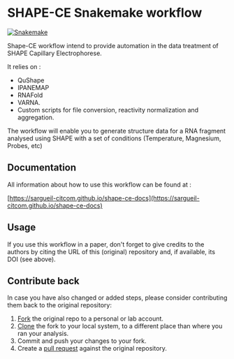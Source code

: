 # SHAPE-CE Snakemake workflow

[![Snakemake](https://img.shields.io/badge/snakemake-≥5.7.0-brightgreen.svg)](https://snakemake.bitbucket.io)

Shape-CE workflow intend to provide automation in the data treatment of SHAPE Capillary Electrophorese.

It relies on :

- QuShape
- IPANEMAP
- RNAFold
- VARNA.
- Custom scripts for file conversion, reactivity normalization and aggregation.

The workflow will enable you to generate structure data for a RNA fragment analysed using SHAPE with a set of conditions (Temperature, Magnesium, Probes, etc)

## Documentation

All information about how to use this workflow can be found at :

[https://sargueil-citcom.github.io/shape-ce-docs](https://sargueil-citcom.github.io/shape-ce-docs)

## Usage

If you use this workflow in a paper, don't forget to give credits to the authors by citing the URL of this (original) repository and, if available, its DOI (see above).



## Contribute back

In case you have also changed or added steps, please consider contributing them back to the original repository:

1. [Fork](https://help.github.com/en/articles/fork-a-repo) the original repo to a personal or lab account.
2. [Clone](https://help.github.com/en/articles/cloning-a-repository) the fork to your local system, to a different place than where you ran your analysis.
4. Commit and push your changes to your fork.
5. Create a [pull request](https://help.github.com/en/articles/creating-a-pull-request) against the original repository.
